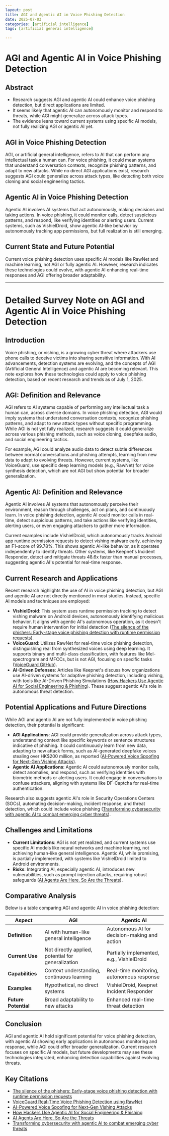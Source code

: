 ```yaml
---
layout: post
title: AGI and Agentic AI in Voice Phishing Detection
date: 2025-07-03
categories: [artificial intelligence]
tags: [artificial general intelligence]

---
```


# AGI and Agentic AI in Voice Phishing Detection


## Abstract
- Research suggests AGI and agentic AI could enhance voice phishing detection, but direct applications are limited.
- It seems likely that agentic AI can autonomously monitor and respond to threats, while AGI might generalize across attack types.
- The evidence leans toward current systems using specific AI models, not fully realizing AGI or agentic AI yet.

## AGI in Voice Phishing Detection
AGI, or artificial general intelligence, refers to AI that can perform any intellectual task a human can. For voice phishing, it could mean systems that understand conversation contexts, recognize phishing patterns, and adapt to new attacks. While no direct AGI applications exist, research suggests AGI could generalize across attack types, like detecting both voice cloning and social engineering tactics.

## Agentic AI in Voice Phishing Detection
Agentic AI involves AI systems that act autonomously, making decisions and taking actions. In voice phishing, it could monitor calls, detect suspicious patterns, and respond, like verifying identities or alerting users. Current systems, such as VishielDroid, show agentic AI-like behavior by autonomously tracking app permissions, but full realization is still emerging.

## Current State and Future Potential
Current voice phishing detection uses specific AI models like RawNet and machine learning, not AGI or fully agentic AI. However, research indicates these technologies could evolve, with agentic AI enhancing real-time responses and AGI offering broader adaptability.

---

# Detailed Survey Note on AGI and Agentic AI in Voice Phishing Detection

## Introduction
Voice phishing, or vishing, is a growing cyber threat where attackers use phone calls to deceive victims into sharing sensitive information. With AI advancements, detection systems are evolving, and the concepts of AGI (Artificial General Intelligence) and agentic AI are becoming relevant. This note explores how these technologies could apply to voice phishing detection, based on recent research and trends as of July 1, 2025.

## AGI: Definition and Relevance
AGI refers to AI systems capable of performing any intellectual task a human can, across diverse domains. In voice phishing detection, AGI would imply systems that understand conversation contexts, recognize phishing patterns, and adapt to new attack types without specific programming. While AGI is not yet fully realized, research suggests it could generalize across various phishing methods, such as voice cloning, deepfake audio, and social engineering tactics.

For example, AGI could analyze audio data to detect subtle differences between normal conversations and phishing attempts, learning from new data to adapt to evolving threats. However, current systems, like VoiceGuard, use specific deep learning models (e.g., RawNet) for voice synthesis detection, which are not AGI but show potential for broader generalization.

## Agentic AI: Definition and Relevance
Agentic AI involves AI systems that autonomously perceive their environment, reason through challenges, act on plans, and continuously learn. In voice phishing detection, agentic AI could monitor calls in real-time, detect suspicious patterns, and take actions like verifying identities, alerting users, or even engaging attackers to gather more information.

Current examples include VishielDroid, which autonomously tracks Android app runtime permission requests to detect vishing malware early, achieving an F1-score of 99.78%. This shows agentic AI-like behavior, as it operates independently to identify threats. Other systems, like Keepnet's Incident Responder, detect and mitigate threats 48.6x faster than manual processes, suggesting agentic AI's potential for real-time response.

## Current Research and Applications
Recent research highlights the use of AI in voice phishing detection, but AGI and agentic AI are not directly mentioned in most studies. Instead, specific AI models and techniques are employed:

- **VishielDroid**: This system uses runtime permission tracking to detect vishing malware on Android devices, autonomously identifying malicious behavior. It aligns with agentic AI's autonomous operation, as it doesn't require human intervention for initial detection ([The silence of the phishers: Early-stage voice phishing detection with runtime permission requests](https://www.sciencedirect.com/science/article/abs/pii/S0167404825000537)).
- **VoiceGuard**: Utilizes RawNet for real-time voice phishing detection, distinguishing real from synthesized voices using deep learning. It supports binary and multi-class classification, with features like Mel-spectrogram and MFCCs, but is not AGI, focusing on specific tasks ([VoiceGuard GitHub](https://github.com/Mrkomiljon/voiceguard)).
- **AI-Driven Defenses**: Articles like Keepnet's discuss how organizations use AI-driven systems for adaptive phishing detection, including vishing, with tools like AI-Driven Phishing Simulations ([How Hackers Use Agentic AI for Social Engineering & Phishing](https://keepnetlabs.com/blog/how-hackers-use-agentic-ai-to-advance-social-engineering)). These suggest agentic AI's role in autonomous threat detection.

## Potential Applications and Future Directions
While AGI and agentic AI are not fully implemented in voice phishing detection, their potential is significant:

- **AGI Applications**: AGI could provide generalization across attack types, understanding context like specific keywords or sentence structures indicative of phishing. It could continuously learn from new data, adapting to new attack forms, such as AI-generated deepfake voices stealing over HK$200 million, as reported ([AI-Powered Voice Spoofing for Next-Gen Vishing Attacks](https://cloud.google.com/blog/topics/threat-intelligence/ai-powered-voice-spoofing-vishing-attacks)).
- **Agentic AI Applications**: Agentic AI could autonomously monitor calls, detect anomalies, and respond, such as verifying identities with biometric methods or alerting users. It could engage in conversations to confuse attackers, aligning with systems like DF-Captcha for real-time authentication.

Research also suggests agentic AI's role in Security Operations Centers (SOCs), automating decision-making, incident response, and threat detection, which could include voice phishing ([Transforming cybersecurity with agentic AI to combat emerging cyber threats](https://www.sciencedirect.com/science/article/pii/S0308596125000734)).

## Challenges and Limitations
- **Current Limitations**: AGI is not yet realized, and current systems use specific AI models like neural networks and machine learning, not achieving human-like general intelligence. Agentic AI, while promising, is partially implemented, with systems like VishielDroid limited to Android environments.
- **Risks**: Integrating AI, especially agentic AI, introduces new vulnerabilities, such as prompt injection attacks, requiring robust safeguards ([AI Agents Are Here. So Are the Threats](https://unit42.paloaltonetworks.com/agentic-ai-threats/)).

## Comparative Analysis
Below is a table comparing AGI and agentic AI in voice phishing detection:

| **Aspect**          | **AGI**                                      | **Agentic AI**                                |
|---------------------|----------------------------------------------|----------------------------------------------|
| **Definition**      | AI with human-like general intelligence      | Autonomous AI for decision-making and action |
| **Current Use**     | Not directly applied, potential for generalization | Partially implemented, e.g., VishielDroid    |
| **Capabilities**    | Context understanding, continuous learning   | Real-time monitoring, autonomous response    |
| **Examples**        | Hypothetical, no direct systems             | VishielDroid, Keepnet Incident Responder     |
| **Future Potential**| Broad adaptability to new attacks           | Enhanced real-time threat detection          |

## Conclusion
AGI and agentic AI hold significant potential for voice phishing detection, with agentic AI showing early applications in autonomous monitoring and response, while AGI could offer broader generalization. Current research focuses on specific AI models, but future developments may see these technologies integrated, enhancing detection capabilities against evolving threats.

## Key Citations
- [The silence of the phishers: Early-stage voice phishing detection with runtime permission requests](https://www.sciencedirect.com/science/article/abs/pii/S0167404825000537)
- [VoiceGuard Real-Time Voice Phishing Detection using RawNet](https://github.com/Mrkomiljon/voiceguard)
- [AI-Powered Voice Spoofing for Next-Gen Vishing Attacks](https://cloud.google.com/blog/topics/threat-intelligence/ai-powered-voice-spoofing-vishing-attacks)
- [How Hackers Use Agentic AI for Social Engineering & Phishing](https://keepnetlabs.com/blog/how-hackers-use-agentic-ai-to-advance-social-engineering)
- [AI Agents Are Here. So Are the Threats](https://unit42.paloaltonetworks.com/agentic-ai-threats/)
- [Transforming cybersecurity with agentic AI to combat emerging cyber threats](https://www.sciencedirect.com/science/article/pii/S0308596125000734)